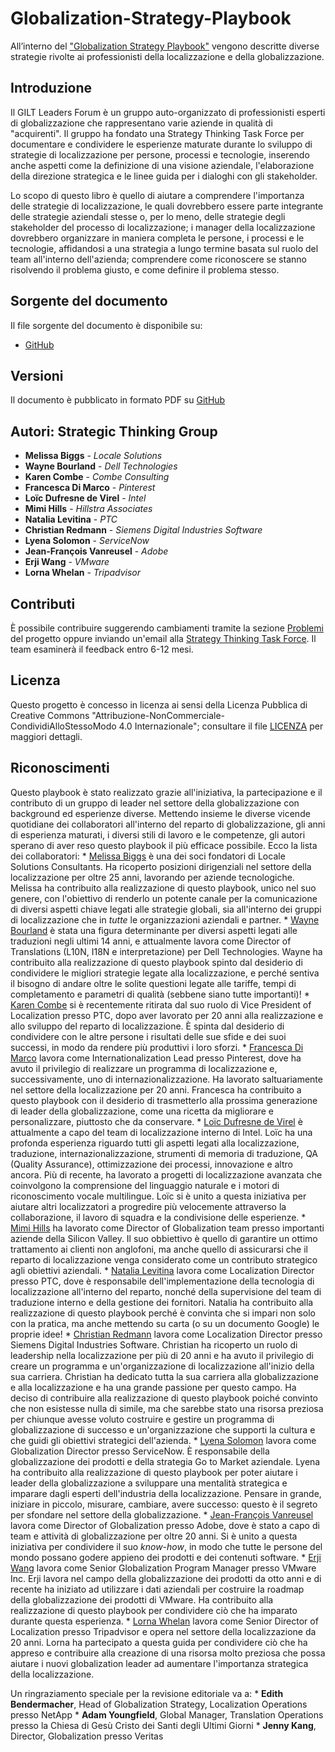 # Globalization-Strategy-Playbook
All’interno del ["Globalization Strategy Playbook"](https://github.com/GILT-Forum/Globalization-Strategy-Playbook/blob/main/playbook.md) vengono descritte diverse strategie rivolte ai professionisti della localizzazione e della globalizzazione.

## Introduzione

Il GILT Leaders Forum è un gruppo auto-organizzato di professionisti esperti di globalizzazione che rappresentano varie aziende in qualità di "acquirenti". Il gruppo ha fondato una Strategy Thinking Task Force per documentare e condividere le esperienze maturate durante lo sviluppo di strategie di localizzazione per persone, processi e tecnologie, inserendo anche aspetti come la definizione di una visione aziendale, l'elaborazione della direzione strategica e le linee guida per i dialoghi con gli stakeholder.

Lo scopo di questo libro è quello di aiutare a comprendere l'importanza delle strategie di localizzazione, le quali dovrebbero essere parte integrante delle strategie aziendali stesse o, per lo meno, delle strategie degli stakeholder del processo di localizzazione; i manager della localizzazione dovrebbero organizzare in maniera completa le persone, i processi e le tecnologie, affidandosi a una strategia a lungo termine basata sul ruolo del team all'interno dell'azienda; comprendere come riconoscere se stanno risolvendo il problema giusto, e come definire il problema stesso.

## Sorgente del documento

Il file sorgente del documento è disponibile su:

* [GitHub](playbook.md) 

## Versioni

Il documento è pubblicato in formato PDF su [GitHub](https://github.com/GILT-Forum/Globalization-Strategy-Playbook/releases)

## Autori: Strategic Thinking Group

   * **Melissa Biggs** - *Locale Solutions*
   * **Wayne Bourland** - *Dell Technologies*
   * **Karen Combe** - *Combe Consulting*
   * **Francesca Di Marco** - *Pinterest*
   * **Loïc Dufresne de Virel** - *Intel*
   * **Mimi Hills** - *Hillstra Associates*
   * **Natalia Levitina** - *PTC*
   * **Christian Redmann** - *Siemens Digital Industries Software*
   * **Lyena Solomon** - *ServiceNow*
   * **Jean-François Vanreusel** - *Adobe*
   * **Erji Wang** - *VMware*
   * **Lorna Whelan** - *Tripadvisor*

## Contributi

È possibile contribuire suggerendo cambiamenti tramite la sezione [Problemi](https://github.com/GILT-Forum/Globalization-Strategy-Playbook/issues) del progetto oppure inviando un'email alla [Strategy Thinking Task Force](mailto:StrategyPlaybook@gmail.com). Il team esaminerà il feedback entro 6-12 mesi. 


## Licenza

Questo progetto è concesso in licenza ai sensi della Licenza Pubblica di Creative Commons "Attribuzione-NonCommerciale-CondividiAlloStessoModo 4.0 Internazionale"; consultare il file [LICENZA](LICENSE) per maggiori dettagli.

## Riconoscimenti

Questo playbook è stato realizzato grazie all'iniziativa, la partecipazione e il contributo di un gruppo di leader nel settore della globalizzazione con background ed esperienze diverse. Mettendo insieme le diverse vicende quotidiane dei collaboratori all'interno del reparto di globalizzazione, gli anni di esperienza maturati, i diversi stili di lavoro e le competenze, gli autori sperano di aver reso questo playbook il più efficace possibile. Ecco la lista dei collaboratori: * [Melissa Biggs](https://www.linkedin.com/in/melissa-biggs-2a3289/) è una dei soci fondatori di Locale Solutions Consultants. Ha ricoperto posizioni dirigenziali nel settore della localizzazione per oltre 25 anni, lavorando per aziende tecnologiche. Melissa ha contribuito alla realizzazione di questo playbook, unico nel suo genere, con l'obiettivo di renderlo un potente canale per la comunicazione di diversi aspetti chiave legati alle strategie globali, sia all'interno dei gruppi di localizzazione che in *tutte* le organizzazioni aziendali e partner. * [Wayne Bourland](https://www.linkedin.com/in/wayne-bourland-0963ab4/) è stata una figura determinante per diversi aspetti legati alle traduzioni negli ultimi 14 anni, e attualmente lavora come Director of Translations (L10N, I18N e interpretazione) per Dell Technologies. Wayne ha contribuito alla realizzazione di questo playbook spinto dal desiderio di condividere le migliori strategie legate alla localizzazione, e perché sentiva il bisogno di andare oltre le solite questioni legate alle tariffe, tempi di completamento e parametri di qualità (sebbene siano tutte importanti)! * [Karen Combe](https://www.linkedin.com/in/karen-combe-14086/) si è recentemente ritirata dal suo ruolo di Vice President of Localization presso PTC, dopo aver lavorato per 20 anni alla realizzazione e allo sviluppo del reparto di localizzazione. È spinta dal desiderio di condividere con le altre persone i risultati delle sue sfide e dei suoi successi, in modo da rendere più produttivi i loro sforzi. * [Francesca Di Marco](https://www.linkedin.com/in/fdimarco/) lavora come Internationalization Lead presso Pinterest, dove ha avuto il privilegio di realizzare un programma di localizzazione e, successivamente, uno di internazionalizzazione. Ha lavorato saltuariamente nel settore della localizzazione per 20 anni. Francesca ha contribuito a questo playbook con il desiderio di trasmetterlo alla prossima generazione di leader della globalizzazione, come una ricetta da migliorare e personalizzare, piuttosto che da conservare. * [Loïc Dufresne de Virel](http://linkedin.com/in/loicddev) è attualmente a capo del team di localizzazione interno di Intel. Loïc ha una profonda esperienza riguardo tutti gli aspetti legati alla localizzazione, traduzione, internazionalizzazione, strumenti di memoria di traduzione, QA (Quality Assurance), ottimizzazione dei processi, innovazione e altro ancora. Più di recente, ha lavorato a progetti di localizzazione avanzata che coinvolgono la comprensione del linguaggio naturale e i motori di riconoscimento vocale multilingue. Loïc si è unito a questa iniziativa per aiutare altri localizzatori a progredire più velocemente attraverso la collaborazione, il lavoro di squadra e la condivisione delle esperienze. * [Mimi Hills](https://www.linkedin.com/in/mimihills/) ha lavorato come Director of Globalization team presso importanti aziende della Silicon Valley. Il suo obbiettivo è quello di garantire un ottimo trattamento ai clienti non anglofoni, ma anche quello di assicurarsi che il reparto di localizzazione venga considerato come un contributo strategico agli obiettivi aziendali. * [Natalia Levitina](https://www.linkedin.com/in/nlevitina/) lavora come Localization Director presso PTC, dove è responsabile dell'implementazione della tecnologia di localizzazione all'interno del reparto, nonché della supervisione del team di traduzione interno e della gestione dei fornitori. Natalia ha contribuito alla realizzazione di questo playbook perché è convinta che si impari non solo con la pratica, ma anche mettendo su carta (o su un documento Google) le proprie idee! * [Christian Redmann](https://www.linkedin.com/in/christian-redmann-8579b8/) lavora come Localization Director presso Siemens Digital Industries Software. Christian ha ricoperto un ruolo di leadership nella localizzazione per più di 20 anni e ha avuto il privilegio di creare un programma e un'organizzazione di localizzazione all'inizio della sua carriera. Christian ha dedicato tutta la sua carriera alla globalizzazione e alla localizzazione e ha una grande passione per questo campo. Ha deciso di contribuire alla realizzazione di questo playbook poiché convinto che non esistesse nulla di simile, ma che sarebbe stato una risorsa preziosa per chiunque avesse voluto costruire e gestire un programma di globalizzazione di successo e un'organizzazione che supporti la cultura e che guidi gli obiettivi strategici dell'azienda. * [Lyena Solomon](https://www.linkedin.com/in/lyenas/) lavora come Globalization Director presso ServiceNow. È responsabile della globalizzazione dei prodotti e della strategia Go to Market aziendale. Lyena ha contribuito alla realizzazione di questo playbook per poter aiutare i leader della globalizzazione a sviluppare una mentalità strategica e imparare dagli esperti dell'industria della localizzazione. Pensare in grande, iniziare in piccolo, misurare, cambiare, avere successo: questo è il segreto per sfondare nel settore della globalizzazione. * [Jean-François Vanreusel](https://www.linkedin.com/in/jfvanreu/) lavora come Director of Globalization presso Adobe, dove è stato a capo di team e attività di globalizzazione per oltre 20 anni. Si è unito a questa iniziativa per condividere il suo _know-how_, in modo che tutte le persone del mondo possano godere appieno dei prodotti e dei contenuti software. * [Erji Wang](https://www.linkedin.com/in/erji-wang/) lavora come Senior Globalization Program Manager presso VMware Inc. Erji lavora nel campo della globalizzazione dei prodotti da otto anni e di recente ha iniziato ad utilizzare i dati aziendali per costruire la roadmap della globalizzazione dei prodotti di VMware. Ha contribuito alla realizzazione di questo playbook per condividere ciò che ha imparato durante questa esperienza. * [Lorna Whelan](https://www.linkedin.com/in/lornawhelan/) lavora come Senior Director of Localization presso Tripadvisor e opera nel settore della localizzazione da 20 anni. Lorna ha partecipato a questa guida per condividere ciò che ha appreso e contribuire alla creazione di una risorsa molto preziosa che possa aiutare i nuovi globalization leader ad aumentare l'importanza strategica della localizzazione.



Un ringraziamento speciale per la revisione editoriale va a: * **Edith Bendermacher**, Head of Globalization Strategy, Localization Operations presso NetApp * **Adam Youngfield**, Global Manager, Translation Operations presso la Chiesa di Gesù Cristo dei Santi degli Ultimi Giorni * **Jenny Kang**, Director, Globalization presso Veritas

